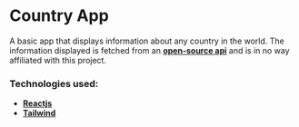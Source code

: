 # Country App

A basic app that displays information about any country in the world.
The information displayed is fetched from an **[open-source api](https://restcountries.com/)** and is in no way affiliated with this project.


### Technologies used:
* **[Reactjs](https://reactjs.org/ "A JavaScript library for building user interfaces")**
* **[Tailwind](https://tailwindcss.com/ "A utility-first CSS framework that can be composed to build any design, directly in your markup")**

